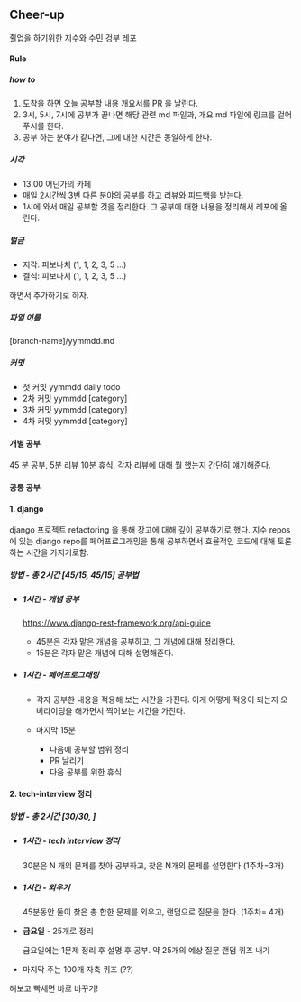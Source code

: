 ## Cheer-up

췰업을 하기위한 지수와 수민 겅부 레포



#### Rule

##### how to

1. 도착을 하면 오늘 공부할 내용 개요서를 PR 을 날린다. 
2. 3시, 5시, 7시에 공부가 끝나면 해당 관련 md 파일과, 개요 md 파일에 링크를 걸어 푸시를 한다. 
3. 공부 하는 분야가 같다면, 그에 대한 시간은 동일하게 한다.

##### 시각

- 13:00 어딘가의 카페 
- 매일 2시간씩 3번 다른 분야의 공부를 하고 리뷰와 피드백을 받는다. 
- 1시에 와서 매일 공부할 것을 정리한다. 그 공부에 대한 내용을 정리해서 레포에 올린다.

##### 벌금

- 지각: 피보나치 (1, 1, 2, 3, 5 ...)
- 결석: 피보나치 (1, 1, 2, 3, 5 ...) 

하면서 추가하기로 하자.


##### 파일 이름

[branch-name]/yymmdd.md

##### 커밋

- 첫 커밋
    yymmdd daily todo 
- 2차 커밋
    yymmdd [category] 
- 3차 커밋
    yymmdd [category]  
- 4차 커밋
    yymmdd [category]  



#### 개별 공부 

45 분 공부, 5분 리뷰 10분 휴식. 각자 리뷰에 대해 뭘 했는지 간단히 얘기해준다.



#### 공통 공부

#### 1. django

django 프로젝트 refactoring 을 통해 장고에 대해 깊이 공부하기로 했다. 지수 repos 에 있는 django repo를 페어프로그래밍을 통해 공부하면서 효율적인 코드에 대해 토론하는 시간을 가지기로함.

##### 방법 - 총 2시간 [45/15, 45/15] 공부법

- ##### 1시간 - 개념 공부 

  <https://www.django-rest-framework.org/api-guide>

  - 45분은 각자 맡은 개념을 공부하고, 그 개념에 대해 정리한다.
  - 15분은 각자 맡은 개념에 대해 설명해준다.

- ##### 1시간 - 페어프로그래밍

  - 각자 공부한 내용을 적용해 보는 시간을 가진다. 이게 어떻게 적용이 되는지 오버라이딩을 해가면서 찍어보는 시간을 가진다.

  - 마지막 15분 
    - 다음에 공부할 범위 정리
    - PR 날리기
    - 다음 공부를 위한 휴식



#### 2. tech-interview 정리 

##### 방법 - 총 2시간 [30/30, ]

- ##### 1시간 - tech interview 정리

  30분은 N 개의 문제를 찾아 공부하고, 찾은 N개의 문제를 설명한다 (1주차=3개)

- ##### 1시간 - 외우기

  45분동안 둘이 찾은 총 합한 문제를 외우고, 랜덤으로 질문을 한다. (1주차= 4개)

- __금요일__ - 25개로 정리 

  금요일에는 1문제 정리 후 설명 후 공부. 약 25개의 예상 질문 랜덤 퀴즈 내기

- 마지막 주는 100개 자축 퀴즈 (??)





해보고 빡세면 바로 바꾸기! 